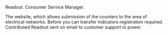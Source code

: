Readout. Consumer Service Manager.

The website, which allows submission of the counters to the area of electrical networks.
Before you can transfer indicators registration required.
Contributed Readout sent on email to customer support to power.